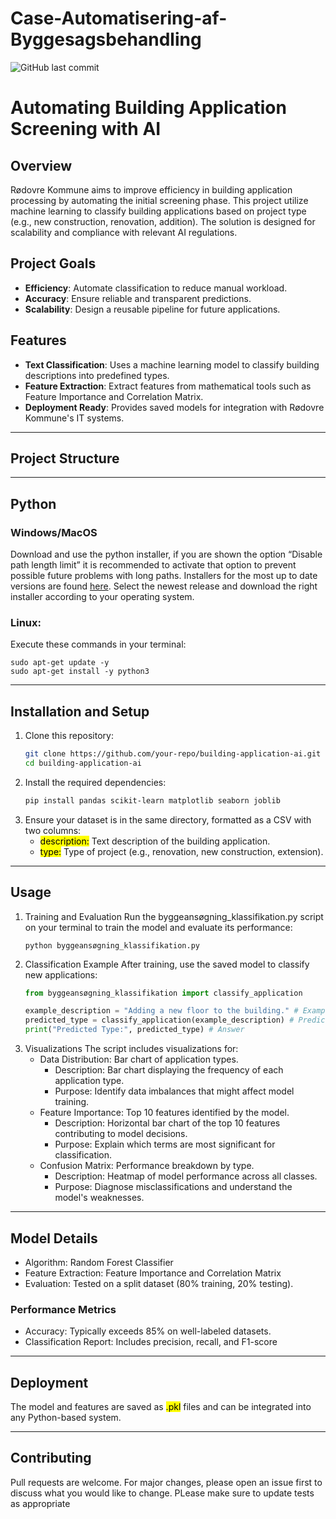 # Case-Automatisering-af-Byggesagsbehandling
![GitHub last commit](https://img.shields.io/github/last-commit/nabilety/Case-Automatisering-af-Byggesagsbehandling)
# Automating Building Application Screening with AI

## Overview
Rødovre Kommune aims to improve efficiency in building application processing by automating the initial screening phase. This project utilize machine learning to classify building applications based on project type (e.g., new construction, renovation, addition). The solution is designed for scalability and compliance with relevant AI regulations.

## Project Goals
- **Efficiency**: Automate classification to reduce manual workload.
- **Accuracy**: Ensure reliable and transparent predictions.
- **Scalability**: Design a reusable pipeline for future applications.

## Features
- **Text Classification**: Uses a machine learning model to classify building descriptions into predefined types.
- **Feature Extraction**: Extract features from mathematical tools such as Feature Importance and Correlation Matrix.
- **Deployment Ready**: Provides saved models for integration with Rødovre Kommune's IT systems.

---

## Project Structure

---

## Python

### Windows/MacOS
Download and use the python installer, if you are shown the option “Disable path length limit” it is
recommended to activate that option to prevent possible future problems with long paths. Installers
for the most up to date versions are found [here](https://www.python.org/downloads/). Select the newest release and download the right installer according to your operating system.

### Linux:
Execute these commands in your terminal:
   ```console
   sudo apt-get update -y
   sudo apt-get install -y python3
   ```
---

## Installation and Setup
1. Clone this repository:
   ```bash
   git clone https://github.com/your-repo/building-application-ai.git
   cd building-application-ai
   ```
2. Install the required dependencies:
   ```bash
   pip install pandas scikit-learn matplotlib seaborn joblib
   ```
3. Ensure your dataset is in the same directory, formatted as a CSV with two columns:
   * <mark>description:</mark> Text description of the building application.
   * <mark>type:</mark> Type of project (e.g., renovation, new construction, extension).
  
---
## Usage
1. Training and Evaluation
   Run the byggeansøgning_klassifikation.py script on your terminal to train the model and evaluate its performance:
   ```console
   python byggeansøgning_klassifikation.py
   ```
2. Classification Example
   After training, use the saved model to classify new applications:
   ```python
   from byggeansøgning_klassifikation import classify_application

   example_description = "Adding a new floor to the building." # Example of extension
   predicted_type = classify_application(example_description) # Predict
   print("Predicted Type:", predicted_type) # Answer
   ```
3. Visualizations
   The script includes visualizations for:
   * Data Distribution: Bar chart of application types.
     - Description: Bar chart displaying the frequency of each application type.
     - Purpose: Identify data imbalances that might affect model training.
   * Feature Importance: Top 10 features identified by the model.
     - Description: Horizontal bar chart of the top 10 features contributing to model decisions.
     - Purpose: Explain which terms are most significant for classification.
   * Confusion Matrix: Performance breakdown by type.
     - Description: Heatmap of model performance across all classes.
     - Purpose: Diagnose misclassifications and understand the model's weaknesses.

---
## Model Details
* Algorithm: Random Forest Classifier
* Feature Extraction: Feature Importance and Correlation Matrix
* Evaluation: Tested on a split dataset (80% training, 20% testing).

### Performance Metrics
* Accuracy: Typically exceeds 85% on well-labeled datasets.
* Classification Report: Includes precision, recall, and F1-score

---
## Deployment
The model and features are saved as <mark>.pkl</mark> files and can be integrated into any Python-based system.

---
## Contributing
Pull requests are welcome. For major changes, please open an issue first to discuss what you would like to change. PLease make sure to update tests as appropriate
